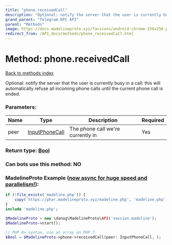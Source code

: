 ```yaml
---
title: "phone.receivedCall"
description: "Optional: notify the server that the user is currently busy in a call: this will automatically refuse all incoming phone calls until the current phone call is ended."
grand_parent: "Telegram RPC API"
parent: "Methods"
image: https://docs.madelineproto.xyz/favicons/android-chrome-256x256.png
redirect_from: /API_docs/methods/phone_receivedCall.html
---
```

# Method: phone.receivedCall
[Back to methods index](index.html)



Optional: notify the server that the user is currently busy in a call: this will automatically refuse all incoming phone calls until the current phone call is ended.

### Parameters:

| Name     |    Type       | Description | Required |
|----------|---------------|-------------|----------|
|peer|[InputPhoneCall](/API_docs/types/InputPhoneCall.html) | The phone call we're currently in | Yes|


### Return type: [Bool](/API_docs/types/Bool.html)

### Can bots use this method: **NO**


### MadelineProto Example ([now async for huge speed and parallelism!](https://docs.madelineproto.xyz/docs/ASYNC.html)):


```php
if (!file_exists('madeline.php')) {
    copy('https://phar.madelineproto.xyz/madeline.php', 'madeline.php');
}
include 'madeline.php';

$MadelineProto = new \danog\MadelineProto\API('session.madeline');
$MadelineProto->start();

// PHP 8+ syntax, use an array on PHP 7.
$Bool = $MadelineProto->phone->receivedCall(peer: InputPhoneCall, );
```

